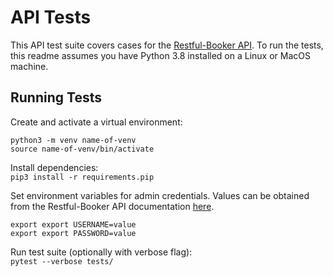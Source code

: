 # API Tests
This API test suite covers cases for the [Restful-Booker API](https://restful-booker.herokuapp.com/).
To run the tests, this readme assumes you have Python 3.8 installed on a Linux or MacOS machine.

## Running Tests
Create and activate a virtual environment:
```shell
python3 -m venv name-of-venv
source name-of-venv/bin/activate
```

Install dependencies: <br/>
`pip3 install -r requirements.pip`

Set environment variables for admin credentials. Values can be obtained from the Restful-Booker
API documentation [here](https://restful-booker.herokuapp.com/apidoc/index.html#api-Auth-CreateToken).
```shell
export export USERNAME=value
export export PASSWORD=value
```

Run test suite (optionally with verbose flag): <br/>
`pytest --verbose tests/`
